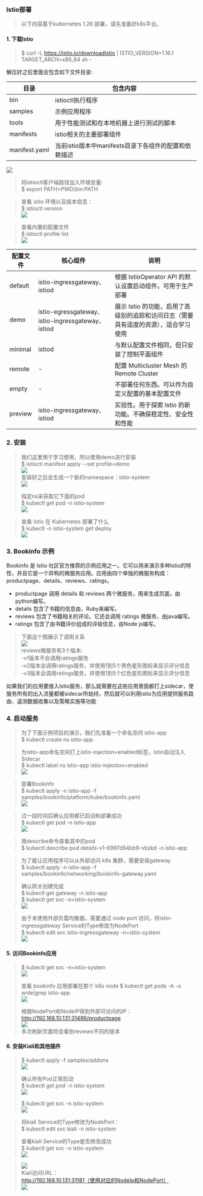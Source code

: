 ### Istio部署  
> 以下内容基于kubernetes 1.26 部署，请先准备好k8s平台。  

#### 1. 下载Istio  
> $ curl -L https://istio.io/downloadIstio | ISTIO_VERSION=1.16.1 TARGET_ARCH=x86_64 sh -

解压好之后里面会包含如下文件目录:

|  目录   | 包含内容  |
|  ----  |  ----  
| bin  | istioctl执行程序  |
| samples | 示例应用程序  |
| tools  | 用于性能测试和在本地机器上进行测试的脚本 |
| manifests  | istio相关的主要部署组件 |
| manifest.yaml  | 当前istio版本中manifests目录下各组件的配置和依赖描述 |
![](pics/istio_filelist.png)   

> 将istioctl客户端路径加入环境变量:  
> $ export PATH=$PWD/bin:$PATH  

> 查看 istio 环境以及版本信息：  
> $ istioctl version  
> ![](pics/istio_version.png)

> 查看内置的配置文件  
> $ istioctl profile list  
> ![](pics/istio_inner_cfg.png)

|  配置文件   | 核心组件  | 说明  |
|  ----  |  ----  |  ----
| default  | istio-ingressgateway、istiod  | 根据 IstioOperator API 的默认设置启动组件。可用于生产部署  |
| demo | istio-egressgateway、istio-ingressgateway、istiod  | 展示 Istio 的功能，启用了高级别的追踪和访问日志（需要具有适度的资源），适合学习使用  |
| minimal  | istiod | 与默认配置文件相同，但只安装了控制平面组件  |
| remote  | - | 配置 Multicluster Mesh 的 Remote Cluster  |
| empty  | - | 不部署任何东西。可以作为自定义配置的基本配置文件  |
| preview  | istio-ingressgateway、istiod | 实验性。用于探索 Istio 的新功能。不确保稳定性、安全性和性能  |  

### 2. 安装
> 我们这里用于学习使用，所以使用demo进行安装  
> $ istioctl manifest apply --set profile=demo  
> ![](pics/istio_inst_succ.png)  
> 安装好之后会生成一个新的namespace：istio-system  
> ![](pics/istio_new_ns.png)  
> 
> 指定ns来获取它下面的pod  
> $ kubectl get pod -n istio-system  
> ![](pics/istio_demo_pods.png)  

> 查看 Istio 在 Kubernetes 部署了什么  
> $ kubectl -n istio-system get deploy  
> ![](pics/istio_deploy.png)  

### 3. Bookinfo 示例
Bookinfo 是 Istio 社区官方推荐的示例应用之一。它可以用来演示多种Istio的特性，并且它是一个异构的微服务应用。应用由四个单独的微服务构成：productpage、details、reviews、ratings。
- productpage 调用 details 和 reviews 两个微服务，用来生成页面，由python编写。
- details 包含了书籍的信息由，Ruby来编写。
- reviews 包含了书籍相关的评论。它还会调用 ratings 微服务，由java编写。
- ratings 包含了由书籍评价组成的评级信息，由Node js编写。

> 下面这个图展示了调用关系  
> ![](pics/bookinfo_invoke_chain.png)  
reviews微服务有3个版本:  
-v1版本不会调用ratings服务  
-v2版本会调用ratings服务，并使用1到5个黑色星形图标来显示评分信息  
-v3版本会调用ratings服务，并使用1到5个红色星形图标来显示评分信息  

如果我们的应用要接入Istio服务，那么就需要在这些应用里面都打上sidecar，使服务所有的出入流量都被sidecar所劫持，然后就可以利用istio为应用提供服务路由、遥测数据收集以及策略实施等功能  

### 4. 启动服务
> 为了下面示例项目的演示，我们先准备一个命名空间 istio-app  
> $ kubectl create ns istio-app  
> 
> 为istio-app命名空间打上istio-injection=enabled标签，Istio自动注入Sidecar  
> $ kubectl label ns istio-app istio-injection=enabled  
> ![](pics/istio_demoapp_ns.png)   

> 部署Bookinfo  
> $ kubectl apply -n istio-app -f samples/bookinfo/platform/kube/bookinfo.yaml  
> ![](pics/bookinfo_deploy.png)   

> 过一段时间后确认应用都已启动和部署成功  
> $ kubectl get pod -n istio-app  
> ![](pics/bookinfo_pods.png)   

> 用describe命令查看其中的pod  
> $ kubectl describe pod details-v1-6997d94bb9-vbzkd -n istio-app  

> 为了能让应用程序可以从外部访问 k8s 集群，需要安装gateway  
> $ kubectl apply -n istio-app -f samples/bookinfo/networking/bookinfo-gateway.yaml  
> 
> 确认网关创建完成  
> $ kubectl get gateway -n istio-app  
> $ kubectl get svc -n=istio-system  
> ![](pics/bookinfo_gateway.png)    

> 由于未使用外部负载均衡器，需要通过 node port 访问，将istio-ingressgateway Service的Type修改为NodePort  
> $ kubectl edit svc istio-ingressgateway -n=istio-system  
> ![](pics/bookinfo_chsvctype.png)   

#### 5. 访问Bookinfo应用
> $ kubectl get svc -n=istio-system  
> ![](pics/bookinfo_chnodeport.png)   
> 
> 查看 bookinfo 应用部署在那个 k8s node
> $ kubectl get pods -A -o wide|grep istio-app  
> ![](pics/bookinfo_deploy_node.png)    
> 
> 根据NodePort和NodeIP得到外部可访问的IP：http://192.168.10.131:31486/productpage  
> ![](pics/bookinfo_pages.png)    
> 多次刷新页面将会看到reviews不同的版本  

#### 6. 安装Kiali和其他插件  
> $ kubectl apply -f samples/addons  
> ![](pics/istio_plugins.png)  
> 
> 确认所有Pod正常启动  
> $ kubectl get pod -n istio-system  
> ![](pics/istio_plugin_install.png)   
> 
> $ kubectl get svc -n istio-system   
> ![](pics/istio_svcs.png)   

> 将kiali Service的Type修改为NodePort：  
> $ kubectl edit svc kiali -n istio-system  
> 
> 查看kiali Service的Type是否修改成功  
> $ kubectl get svc -n istio-system  
> ![](pics/kiali_ch_nodeport.png)  

> ![](pics/kiali_access_url.png)  
> Kiali访问URL：  
> http://192.168.10.131:31181（使用对应的NodeIp和NodePort）  
> ![](pics/kiali_page.png)  







